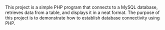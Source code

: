 This project is a simple PHP program that connects to a MySQL database, retrieves data from a table, and displays it in a neat format. The purpose of this project is to demonstrate how to establish database connectivity using PHP.